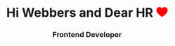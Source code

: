 <h1 align="center">Hi Webbers and Dear HR <img height="24" src="https://github.com/KorradoInganamorte/icons/blob/main/Heart.svg"/><h3 align="center">Frontend Developer<h3/><h1/>
